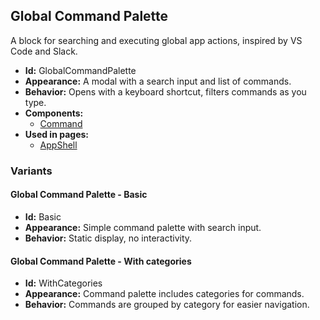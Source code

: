 ## Global Command Palette
A block for searching and executing global app actions, inspired by VS Code and Slack.
- **Id:** GlobalCommandPalette
- **Appearance:** A modal with a search input and list of commands.
- **Behavior:** Opens with a keyboard shortcut, filters commands as you type.
- **Components:**
  - [Command](../components/Command.md)
- **Used in pages:**
  - [AppShell](../pages/AppShell.md)
### Variants
#### Global Command Palette - **Basic**
- **Id:** Basic
- **Appearance:** Simple command palette with search input.
- **Behavior:** Static display, no interactivity.
#### Global Command Palette - **With categories**
- **Id:** WithCategories
- **Appearance:** Command palette includes categories for commands.
- **Behavior:** Commands are grouped by category for easier navigation.
